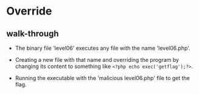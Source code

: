 # Override
## walk-through
- The binary file 'level06' executes any file with the name 'level06.php'.

- Creating a new file with that name and overriding the program by changing its content to something like `<?php echo exec('getflag');?>`.

- Running the executable with the 'malicious level06.php' file to get the flag.